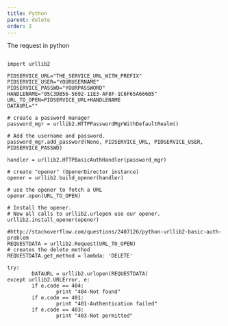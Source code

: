 ```yaml
---
title: Python
parent: delete
order: 2
---
```


The request in python

<pre><code class="language-python">
import urllib2

PIDSERVICE_URL="THE_SERVICE_URL_WITH_PREFIX"
PIDSERVICE_USER="YOURUSERNAME"
PIDSERVICE_PASSWD="YOURPASSWORD"
HANDLENAME="05C3DB56-5692-11E3-AF8F-1C6F65A666B5"
URL_TO_OPEN=PIDSERVICE_URL+HANDLENAME
DATAURL=""

# create a password manager
password_mgr = urllib2.HTTPPasswordMgrWithDefaultRealm()

# Add the username and password.
password_mgr.add_password(None, PIDSERVICE_URL, PIDSERVICE_USER, PIDSERVICE_PASSWD)

handler = urllib2.HTTPBasicAuthHandler(password_mgr)

# create "opener" (OpenerDirector instance)
opener = urllib2.build_opener(handler)

# use the opener to fetch a URL
opener.open(URL_TO_OPEN)

# Install the opener.
# Now all calls to urllib2.urlopen use our opener.
urllib2.install_opener(opener)

#http://stackoverflow.com/questions/2407126/python-urllib2-basic-auth-problem
REQUESTDATA = urllib2.Request(URL_TO_OPEN)
# creates the delete method
REQUESTDATA.get_method = lambda: 'DELETE'

try:
        DATAURL = urllib2.urlopen(REQUESTDATA)
except urllib2.URLError, e:
        if e.code == 404:
                print "404-Not found"
        if e.code == 401:
                print "401-Authentication failed"
        if e.code == 403:
                print "403-Not permitted"

</code></pre>

